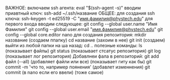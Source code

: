 ВАЖНОЕ:
включаем ssh агента: eval "$(ssh-agent -s)"
вводим приавтный ключ: ssh-add ~/.ssh/название
ОБЩЕЕ:
для создания ssh ключа: ssh-keygen -t ed25519 -C "имя.фамилия@phystech.edu"
для первого входа вводим следующее:
git config --global user.name "Имя Фамилия"
git config --global user.email "имя.фамилия@phystech.edu"
git config --global core.editor nano 
для создания репозитория:
mkdir наззвание (создаем ппапку)
cd название (захоим в нее)
git init (создаем)
выйти из любой папки на ша назад: cd ..
полезные команды:
ls (показывает файлы)
git status (показывает стсатус репозитория)
git log (показывает лог репозитория)
Добавлнеи фала в репозиторий:
git add файл (--all) (добавляет файли или все) (показывает гиту как бы)
git commit -m 'что то, например поянения' (добавлет изменнения)
git commit (в nano если его ввели) (тоже самое)
